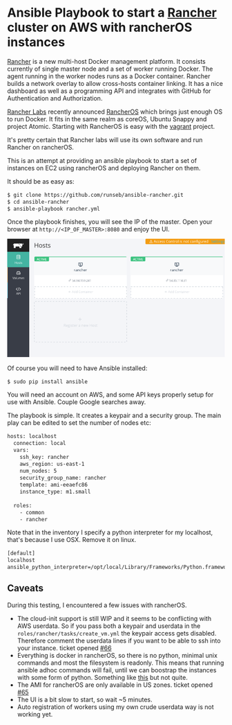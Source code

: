 Ansible Playbook to start a [Rancher](https://github.com/rancherio/rancher) cluster on AWS with rancherOS instances
===================================================================================================================

[Rancher](https://github.com/rancherio/rancher) is a new multi-host Docker management platform.
It consists currently of single master node and a set of worker running Docker. The agent running in the worker nodes runs as a Docker container.
Rancher builds a network overlay to allow cross-hosts container linking. It has a nice dashboard as well as a programming API and integrates with GitHub for Authentication and Authorization.

[Rancher Labs](http://rancher.com) recently announced [RancherOS](https://github.com/rancherio/os) which brings just enough OS to run Docker. It fits in the same realm as coreOS, Ubuntu Snappy and project Atomic. Starting with RancherOS is easy with the [vagrant](https://github.com/rancherio/os-vagrant) project.

It's pretty certain that Rancher labs will use its own software and run Rancher on rancherOS.

This is an attempt at providing an ansible playbook to start a set of instances on EC2 using rancherOS and deploying Rancher on them.

It should be as easy as:

    $ git clone https://github.com/runseb/ansible-rancher.git
    $ cd ansible-rancher
    $ ansible-playbook rancher.yml

Once the playbook finishes, you will see the IP of the master. Open your browser at `http://<IP_OF_MASTER>:8080` and enjoy the UI.

![Rancher UI](images/ui.png)

Of course you will need to have Ansible installed:

    $ sudo pip install ansible

You will need an account on AWS, and some API keys properly setup for use with Ansible. Couple Google searches away.

The playbook is simple. It creates a keypair and a security group. The main play can be edited to set the number of nodes etc:

    hosts: localhost
      connection: local
      vars:
        ssh_key: rancher
        aws_region: us-east-1
        num_nodes: 5
        security_group_name: rancher
        template: ami-eeaefc86 
        instance_type: m1.small

      roles:
        - common
        - rancher

Note that in the inventory I specify a python interpreter for my localhost, that's because I use OSX. Remove it on linux.

    [default]
    localhost ansible_python_interpreter=/opt/local/Library/Frameworks/Python.framework/Versions/2.7/bin/python

Caveats
-------

During this testing, I encountered a few issues with rancherOS.

* The cloud-init support is still WIP and it seems to be conflicting with AWS userdata.
So if you pass both a keypair and userdata in the `roles/rancher/tasks/create_vm.yml` the keypair access gets disabled.
Therefore comment the userdata lines if you want to be able to ssh into your instance. ticket opened [#66](https://github.com/rancherio/os/issues/66)
* Everything is docker in rancherOS, so there is no python, minimal unix commands and most the filesystem is readonly. This means that running ansible adhoc commands will fail, until we can boostrap the instances with some form of python. Something like [this](https://github.com/defunctzombie/ansible-coreos-bootstrap) but not quite.
* The AMI for rancherOS are only available in US zones. ticket opened [#65](https://github.com/rancherio/os/issues/65)
* The UI is a bit slow to start, so wait ~5 minutes.
* Auto registration of workers using my own crude userdata way is not working yet.







